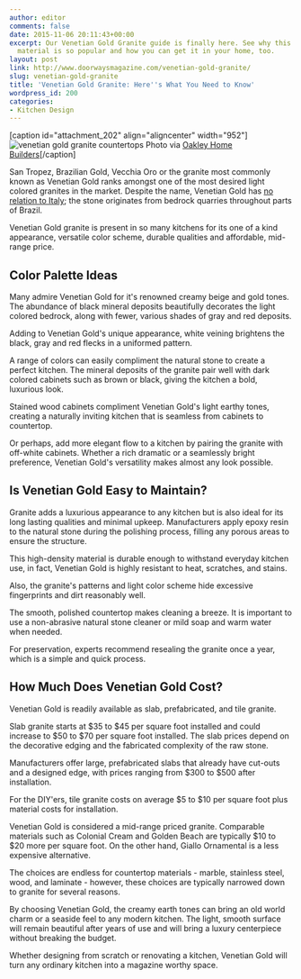 ```yaml
---
author: editor
comments: false
date: 2015-11-06 20:11:43+00:00
excerpt: Our Venetian Gold Granite guide is finally here. See why this kitchen countertop
  material is so popular and how you can get it in your home, too.
layout: post
link: http://www.doorwaysmagazine.com/venetian-gold-granite/
slug: venetian-gold-granite
title: 'Venetian Gold Granite: Here''s What You Need to Know'
wordpress_id: 200
categories:
- Kitchen Design
---
```


[caption id="attachment_202" align="aligncenter" width="952"]![venetian gold granite countertops](http://www.doorwaysmagazine.com/wp-content/uploads/venetian_gold_granite_countertops.jpg) Photo via [Oakley Home Builders](http://www.houzz.com/photos/87710/Oakley-Home-Builders-traditional-kitchen-chicago)[/caption]

San Tropez, Brazilian Gold, Vecchia Oro or the granite most commonly known as Venetian Gold ranks amongst one of the most desired light colored granites in the market. Despite the name, Venetian Gold has [no relation to Italy](http://en.wikipedia.org/wiki/Venice); the stone originates from bedrock quarries throughout parts of Brazil. 

Venetian Gold granite is present in so many kitchens for its one of a kind appearance, versatile color scheme, durable qualities and affordable, mid-range price.



## Color Palette Ideas



Many admire Venetian Gold for it's renowned creamy beige and gold tones. The abundance of black mineral deposits beautifully decorates the light colored bedrock, along with fewer, various shades of gray and red deposits. 

Adding to Venetian Gold's unique appearance, white veining brightens the black, gray and red flecks in a uniformed pattern. 

A range of colors can easily compliment the natural stone to create a perfect kitchen. The mineral deposits of the granite pair well with dark colored cabinets such as brown or black, giving the kitchen a bold, luxurious look. 

Stained wood cabinets compliment Venetian Gold's light earthy tones, creating a naturally inviting kitchen that is seamless from cabinets to countertop. 

Or perhaps, add more elegant flow to a kitchen by pairing the granite with off-white cabinets. Whether a rich dramatic or a seamlessly bright preference, Venetian Gold's versatility makes almost any look possible. 



## Is Venetian Gold Easy to Maintain?



Granite adds a luxurious appearance to any kitchen but is also ideal for its long lasting qualities and minimal upkeep. Manufacturers apply epoxy resin to the natural stone during the polishing process, filling any porous areas to ensure the structure. 

This high-density material is durable enough to withstand everyday kitchen use, in fact, Venetian Gold is highly resistant to heat, scratches, and stains. 

Also, the granite's patterns and light color scheme hide excessive fingerprints and dirt reasonably well. 

The smooth, polished countertop makes cleaning a breeze. It is important to use a non-abrasive natural stone cleaner or mild soap and warm water when needed. 

For preservation, experts recommend resealing the granite once a year, which is a simple and quick process. 



## How Much Does Venetian Gold Cost?



Venetian Gold is readily available as slab, prefabricated, and tile granite. 

Slab granite starts at $35 to $45 per square foot installed and could increase to $50 to $70 per square foot installed. The slab prices depend on the decorative edging and the fabricated complexity of the raw stone. 

Manufacturers offer large, prefabricated slabs that already have cut-outs and a designed edge, with prices ranging from $300 to $500 after installation. 

For the DIY'ers, tile granite costs on average $5 to $10 per square foot plus material costs for installation. 

Venetian Gold is considered a mid-range priced granite. Comparable materials such as Colonial Cream and Golden Beach are typically $10 to $20 more per square foot. On the other hand, Giallo Ornamental is a less expensive alternative. 

The choices are endless for countertop materials - marble, stainless steel, wood, and laminate - however, these choices are typically narrowed down to granite for several reasons. 

By choosing Venetian Gold, the creamy earth tones can bring an old world charm or a seaside feel to any modern kitchen. The light, smooth surface will remain beautiful after years of use and will bring a luxury centerpiece without breaking the budget. 

Whether designing from scratch or renovating a kitchen, Venetian Gold will turn any ordinary kitchen into a magazine worthy space. 
